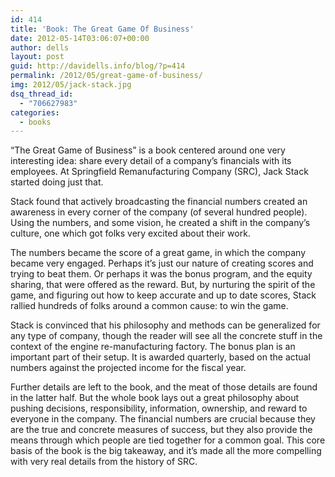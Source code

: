 ```yaml
---
id: 414
title: 'Book: The Great Game Of Business'
date: 2012-05-14T03:06:07+00:00
author: dells
layout: post
guid: http://davidells.info/blog/?p=414
permalink: /2012/05/great-game-of-business/
img: 2012/05/jack-stack.jpg
dsq_thread_id:
  - "706627983"
categories:
  - books
---
```


&#8220;The Great Game of Business&#8221; is a book centered around one very interesting idea: share every detail of a company&#8217;s financials with its employees. At Springfield Remanufacturing Company (SRC), Jack Stack started doing just that.

Stack found that actively broadcasting the financial numbers created an awareness in every corner of the company (of several hundred people). Using the numbers, and some vision, he created a shift in the company&#8217;s culture, one which got folks very excited about their work. 

The numbers became the score of a great game, in which the company became very engaged. Perhaps it&#8217;s just our nature of creating scores and trying to beat them. Or perhaps it was the bonus program, and the equity sharing, that were offered as the reward. But, by nurturing the spirit of the game, and figuring out how to keep accurate and up to date scores, Stack rallied hundreds of folks around a common cause: to win the game.

Stack is convinced that his philosophy and methods can be generalized for any type of company, though the reader will see all the concrete stuff in the context of the engine re-manufacturing factory. The bonus plan is an important part of their setup. It is awarded quarterly, based on the actual numbers against the projected income for the fiscal year. 

Further details are left to the book, and the meat of those details are found in the latter half. But the whole book lays out a great philosophy about pushing decisions, responsibility, information, ownership, and reward to everyone in the company. The financial numbers are crucial because they are the true and concrete measures of success, but they also provide the means through which people are tied together for a common goal. This core basis of the book is the big takeaway, and it&#8217;s made all the more compelling with very real details from the history of SRC.